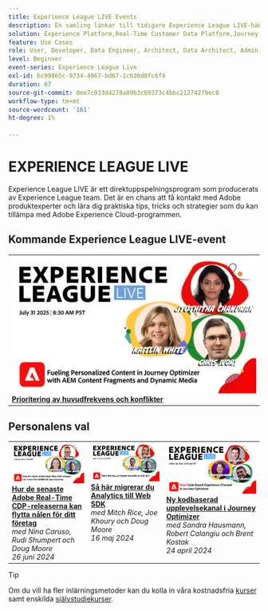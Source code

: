 ```yaml
---
title: Experience League LIVE Events
description: En samling länkar till tidigare Experience League LIVE-händelser
solution: Experience Platform,Real-Time Customer Data Platform,Journey Optimizer,Experience Manager,Target,Audience Manager,Analytics
feature: Use Cases
role: User, Developer, Data Engineer, Architect, Data Architect, Admin, Leader
level: Beginner
event-series: Experience League Live
exl-id: bc99865c-9734-4067-bd67-1c636d8fc6f4
duration: 67
source-git-commit: 0ee7c933d4278a09b3c69373c4bbc21274279ec8
workflow-type: tm+mt
source-wordcount: '161'
ht-degree: 1%

---
```


# EXPERIENCE LEAGUE LIVE

Experience League LIVE är ett direktuppspelningsprogram som producerats av Experience League team.  Det är en chans att få kontakt med Adobe produktexperter och lära dig praktiska tips, tricks och strategier som du kan tillämpa med Adobe Experience Cloud-programmen.

<div id="upcoming-events">

## Kommande Experience League LIVE-event

<table>
    <tr>
        <td style="vertical-align: top;"><a href="episodes/exl-live-episode-07-31-25.md">
              <img alt="Experience League LIVE 31 juli" src="episodes/assets/WebBanner-31July2025.png">
            </a>
            <div>
              <a href="episodes/exl-live-episode-07-31-25.md">
                <strong> Prioritering av huvudfrekvens och konflikter </strong>
              </a>
            </div>
        </td>
    </tr>

</table>

</div>


<div id="recs-overview-body-1"></div>
<div id="recs-overview-body-2"></div>
<div id="recs-overview-body-3"></div>
<div id="recs-overview-body-4"></div>
<div id="recs-overview-body-5"></div>
<div id="recs-overview-body-6"></div>

<div id="past-events">


</div>

## Personalens val

<table style="max-width: 1214px;">

<tr>
  <td style="vertical-align: top;"><a href="episodes/exl-live-episode-06-26-24.md">
      <img alt="Experience League LIVE 2011" src="episodes/assets/WebBanner-June26-2024.jpg">
    </a>
    <div>
      <a href="episodes/exl-live-episode-06-26-24.md">
        <strong>Hur de senaste Adobe Real-Time CDP-releaserna kan flytta nålen för ditt företag </strong>
      </a>
      <br/><em> med Nina Caruso, Rudi Shumpert och Doug Moore </em>
      <br/><em>26 juni 2024</em>
    </div>
  </td>

<td style="vertical-align: top;">
    <a href="episodes/exl-live-episode-05-16-24.md">
      <img alt="Experience League LIVE ep8" src="episodes/assets/WebBanner-May16-2024.jpg">
    </a>
    <div>
      <a href="episodes/exl-live-episode-05-16-24.md"><strong>Så här migrerar du Analytics till Web SDK </strong></a>
      <br/><em>med Mitch Rice, Joe Khoury och Doug Moore</em>
      <br/><em>16 maj 2024 </em>
    </div>
  </td>

<td style="vertical-align: top;">
    <a href="episodes/exl-live-episode-05-26-22.md">
      <img alt="Experience League LIVE 26 maj" src="episodes/assets/WebBanner-Apr24-2024.jpg">
    </a>
    <div>
      <a href="episodes/exl-live-episode-04-24-24.md">
        <strong> Ny kodbaserad upplevelsekanal i Journey Optimizer </strong>
      </a>
      <br/><em> med Sandra Hausmann, Robert Calangiu och Brent Kostak </em>
      <br/><em>24 april 2024 </em>
    </div>
  </td>
  </tr>

</table>


>[!TIP]
>
>Om du vill ha fler inlärningsmetoder kan du kolla in våra kostnadsfria [kurser](https://experienceleague.adobe.com/#dashboard/learning) samt enskilda [självstudiekurser](https://experienceleague.adobe.com/docs/home-tutorials.html).

